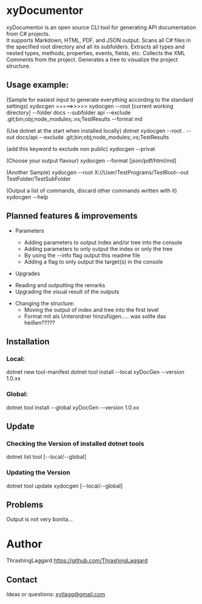 # xyDocumentor

xyDocumentor is an open source CLI tool for generating API documentation from C# projects.  
It supports Markdown, HTML, PDF, and JSON output.
Scans all C# files in the specified root directory and all its subfolders.
Extracts all types and nested types, methods, properties, events, fields, etc.
Collects the XML Comments from the project.
Generates a tree to visualize the project structure.



## Usage example:

(Sample for easiest input to generate everything according to the standard settings)
xydocgen               =====>>>>>               xydocgen      --root [current working directory]     --folder docs     --subfolder api     --exclude .git;bin;obj;node_modules;.vs;TestResults     --format md     

(Use dotnet at the start when installed locally)
dotnet xydocgen --root . --out docs/api --exclude .git;bin;obj;node_modules;.vs;TestResults

(add this keyword to exclude non public)
xydocgen  --privat 

(Choose your output flavour)
xydocgen --format [json/pdf/html/md]

(Another Sample)
xydocgen --root X://User/TestPrograms/TestRoot--out TestFolder/TestSubFolder 

(Output a list of commands, discard other commands written with it)
xydocgen --help


## Planned features & improvements

+ Parameters
  - Adding parameters to output index and/or tree into the console
  - Adding parameters to only output the index or only the tree
  - By using the --info flag output this readme file
  - Adding a flag to only output the target(s) in the console

+ Upgrades 
- Reading and outputting the remarks
- Upgrading the visual result of the outputs

+ Changing the structure:
  - Moving the output of index and tree into the first level 
  - Format mit als Unterordner hinzufügen..... was sollte das heißen?????


  
## Installation

### Local:
dotnet new tool-manifest
dotnet tool install --local xyDocGen --version 1.0.xx

### Global:
dotnet tool install --global xyDocGen --version 1.0.xx


## Update

### Checking the Version of installed dotnet tools
dotnet list tool [--local/--global]

### Updating the Version
dotnet tool update xydocgen [--local/--global]


## Problems

Output is not very bonita...


# Author
ThrashingLaggard
https://github.com/ThrashingLaggard

## Contact
Ideas or questions:
xytlagg@gmail.com